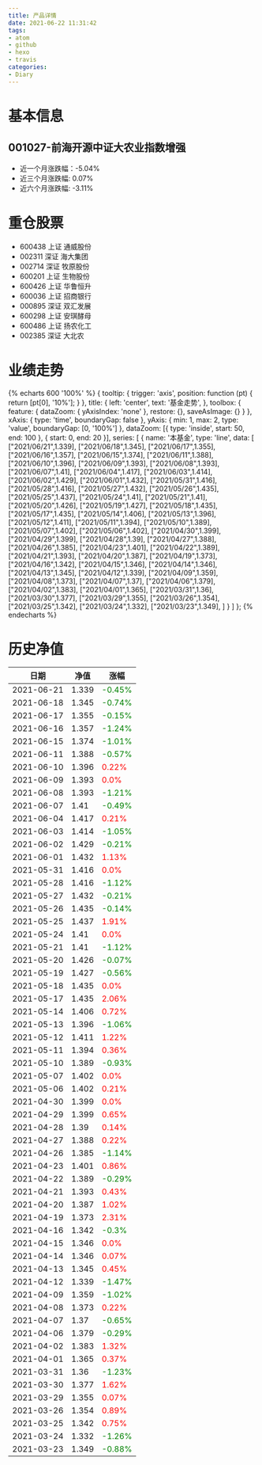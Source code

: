 ```yaml
---
title: 产品详情
date: 2021-06-22 11:31:42
tags:
- atom
- github
- hexo
- travis
categories:
- Diary
---
```


# 基本信息
## 001027-前海开源中证大农业指数增强
- 近一个月涨跌幅：-5.04%
- 近三个月涨跌幅: 0.07%
- 近六个月涨跌幅: -3.11%

# 重仓股票
- 600438 上证 通威股份
- 002311 深证 海大集团
- 002714 深证 牧原股份
- 600201 上证 生物股份
- 600426 上证 华鲁恒升
- 600036 上证 招商银行
- 000895 深证 双汇发展
- 600298 上证 安琪酵母
- 600486 上证 扬农化工
- 002385 深证 大北农
# 业绩走势

{% echarts 600 '100%' %}
{
  tooltip: {
        trigger: 'axis',
        position: function (pt) {
            return [pt[0], '10%'];
        }
    },
    title: {
        left: 'center',
        text: '基金走势',
    },
    toolbox: {
        feature: {
            dataZoom: {
                yAxisIndex: 'none'
            },
            restore: {},
            saveAsImage: {}
        }
    },
    xAxis: {
        type: 'time',
        boundaryGap: false
    },
    yAxis: {
        min: 1,
        max: 2,
        type: 'value',
        boundaryGap: [0, '100%']
    },
    dataZoom: [{
        type: 'inside',
        start: 50,
        end: 100
    }, {
        start: 0,
        end: 20
    }],
    series: [
        {
            name: '本基金',
            type: 'line',
            data: [
["2021/06/21",1.339],
["2021/06/18",1.345],
["2021/06/17",1.355],
["2021/06/16",1.357],
["2021/06/15",1.374],
["2021/06/11",1.388],
["2021/06/10",1.396],
["2021/06/09",1.393],
["2021/06/08",1.393],
["2021/06/07",1.41],
["2021/06/04",1.417],
["2021/06/03",1.414],
["2021/06/02",1.429],
["2021/06/01",1.432],
["2021/05/31",1.416],
["2021/05/28",1.416],
["2021/05/27",1.432],
["2021/05/26",1.435],
["2021/05/25",1.437],
["2021/05/24",1.41],
["2021/05/21",1.41],
["2021/05/20",1.426],
["2021/05/19",1.427],
["2021/05/18",1.435],
["2021/05/17",1.435],
["2021/05/14",1.406],
["2021/05/13",1.396],
["2021/05/12",1.411],
["2021/05/11",1.394],
["2021/05/10",1.389],
["2021/05/07",1.402],
["2021/05/06",1.402],
["2021/04/30",1.399],
["2021/04/29",1.399],
["2021/04/28",1.39],
["2021/04/27",1.388],
["2021/04/26",1.385],
["2021/04/23",1.401],
["2021/04/22",1.389],
["2021/04/21",1.393],
["2021/04/20",1.387],
["2021/04/19",1.373],
["2021/04/16",1.342],
["2021/04/15",1.346],
["2021/04/14",1.346],
["2021/04/13",1.345],
["2021/04/12",1.339],
["2021/04/09",1.359],
["2021/04/08",1.373],
["2021/04/07",1.37],
["2021/04/06",1.379],
["2021/04/02",1.383],
["2021/04/01",1.365],
["2021/03/31",1.36],
["2021/03/30",1.377],
["2021/03/29",1.355],
["2021/03/26",1.354],
["2021/03/25",1.342],
["2021/03/24",1.332],
["2021/03/23",1.349],
]
        }
    ]
};
{% endecharts %}

# 历史净值

| 日期 | 净值 | 涨幅 |
| --- | --- | --- |
|2021-06-21|1.339|<font color=green>-0.45%</font>|
|2021-06-18|1.345|<font color=green>-0.74%</font>|
|2021-06-17|1.355|<font color=green>-0.15%</font>|
|2021-06-16|1.357|<font color=green>-1.24%</font>|
|2021-06-15|1.374|<font color=green>-1.01%</font>|
|2021-06-11|1.388|<font color=green>-0.57%</font>|
|2021-06-10|1.396|<font color=red>0.22%</font>|
|2021-06-09|1.393|<font color=red>0.0%</font>|
|2021-06-08|1.393|<font color=green>-1.21%</font>|
|2021-06-07|1.41|<font color=green>-0.49%</font>|
|2021-06-04|1.417|<font color=red>0.21%</font>|
|2021-06-03|1.414|<font color=green>-1.05%</font>|
|2021-06-02|1.429|<font color=green>-0.21%</font>|
|2021-06-01|1.432|<font color=red>1.13%</font>|
|2021-05-31|1.416|<font color=red>0.0%</font>|
|2021-05-28|1.416|<font color=green>-1.12%</font>|
|2021-05-27|1.432|<font color=green>-0.21%</font>|
|2021-05-26|1.435|<font color=green>-0.14%</font>|
|2021-05-25|1.437|<font color=red>1.91%</font>|
|2021-05-24|1.41|<font color=red>0.0%</font>|
|2021-05-21|1.41|<font color=green>-1.12%</font>|
|2021-05-20|1.426|<font color=green>-0.07%</font>|
|2021-05-19|1.427|<font color=green>-0.56%</font>|
|2021-05-18|1.435|<font color=red>0.0%</font>|
|2021-05-17|1.435|<font color=red>2.06%</font>|
|2021-05-14|1.406|<font color=red>0.72%</font>|
|2021-05-13|1.396|<font color=green>-1.06%</font>|
|2021-05-12|1.411|<font color=red>1.22%</font>|
|2021-05-11|1.394|<font color=red>0.36%</font>|
|2021-05-10|1.389|<font color=green>-0.93%</font>|
|2021-05-07|1.402|<font color=red>0.0%</font>|
|2021-05-06|1.402|<font color=red>0.21%</font>|
|2021-04-30|1.399|<font color=red>0.0%</font>|
|2021-04-29|1.399|<font color=red>0.65%</font>|
|2021-04-28|1.39|<font color=red>0.14%</font>|
|2021-04-27|1.388|<font color=red>0.22%</font>|
|2021-04-26|1.385|<font color=green>-1.14%</font>|
|2021-04-23|1.401|<font color=red>0.86%</font>|
|2021-04-22|1.389|<font color=green>-0.29%</font>|
|2021-04-21|1.393|<font color=red>0.43%</font>|
|2021-04-20|1.387|<font color=red>1.02%</font>|
|2021-04-19|1.373|<font color=red>2.31%</font>|
|2021-04-16|1.342|<font color=green>-0.3%</font>|
|2021-04-15|1.346|<font color=red>0.0%</font>|
|2021-04-14|1.346|<font color=red>0.07%</font>|
|2021-04-13|1.345|<font color=red>0.45%</font>|
|2021-04-12|1.339|<font color=green>-1.47%</font>|
|2021-04-09|1.359|<font color=green>-1.02%</font>|
|2021-04-08|1.373|<font color=red>0.22%</font>|
|2021-04-07|1.37|<font color=green>-0.65%</font>|
|2021-04-06|1.379|<font color=green>-0.29%</font>|
|2021-04-02|1.383|<font color=red>1.32%</font>|
|2021-04-01|1.365|<font color=red>0.37%</font>|
|2021-03-31|1.36|<font color=green>-1.23%</font>|
|2021-03-30|1.377|<font color=red>1.62%</font>|
|2021-03-29|1.355|<font color=red>0.07%</font>|
|2021-03-26|1.354|<font color=red>0.89%</font>|
|2021-03-25|1.342|<font color=red>0.75%</font>|
|2021-03-24|1.332|<font color=green>-1.26%</font>|
|2021-03-23|1.349|<font color=green>-0.88%</font>|
